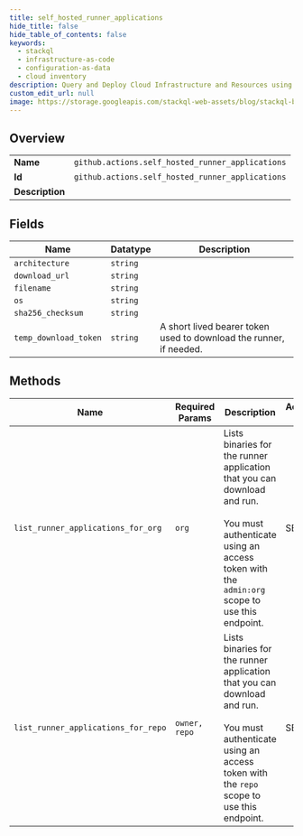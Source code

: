 ```yaml
---
title: self_hosted_runner_applications
hide_title: false
hide_table_of_contents: false
keywords:
  - stackql
  - infrastructure-as-code
  - configuration-as-data
  - cloud inventory
description: Query and Deploy Cloud Infrastructure and Resources using SQL
custom_edit_url: null
image: https://storage.googleapis.com/stackql-web-assets/blog/stackql-blog-post-featured-image.png
---
```

  
    

## Overview
<table><tbody>
<tr><td><b>Name</b></td><td><code>github.actions.self_hosted_runner_applications</code></td></tr>
<tr><td><b>Id</b></td><td><code>github.actions.self_hosted_runner_applications</code></td></tr>
<tr><td><b>Description</b></td><td></td></tr>
</tbody></table>

## Fields
| Name | Datatype | Description |
| ---- | -------- | ----------- |
| `architecture` | `string` |  |
| `download_url` | `string` |  |
| `filename` | `string` |  |
| `os` | `string` |  |
| `sha256_checksum` | `string` |  |
| `temp_download_token` | `string` | A short lived bearer token used to download the runner, if needed. |
## Methods
| Name | Required Params | Description | Accessible by |
| ---- | --------------- | ----------- | ------------- |
| `list_runner_applications_for_org` | `org` | Lists binaries for the runner application that you can download and run.<br /><br />You must authenticate using an access token with the `admin:org` scope to use this endpoint. | SELECT |
| `list_runner_applications_for_repo` | `owner, repo` | Lists binaries for the runner application that you can download and run.<br /><br />You must authenticate using an access token with the `repo` scope to use this endpoint. | SELECT |
